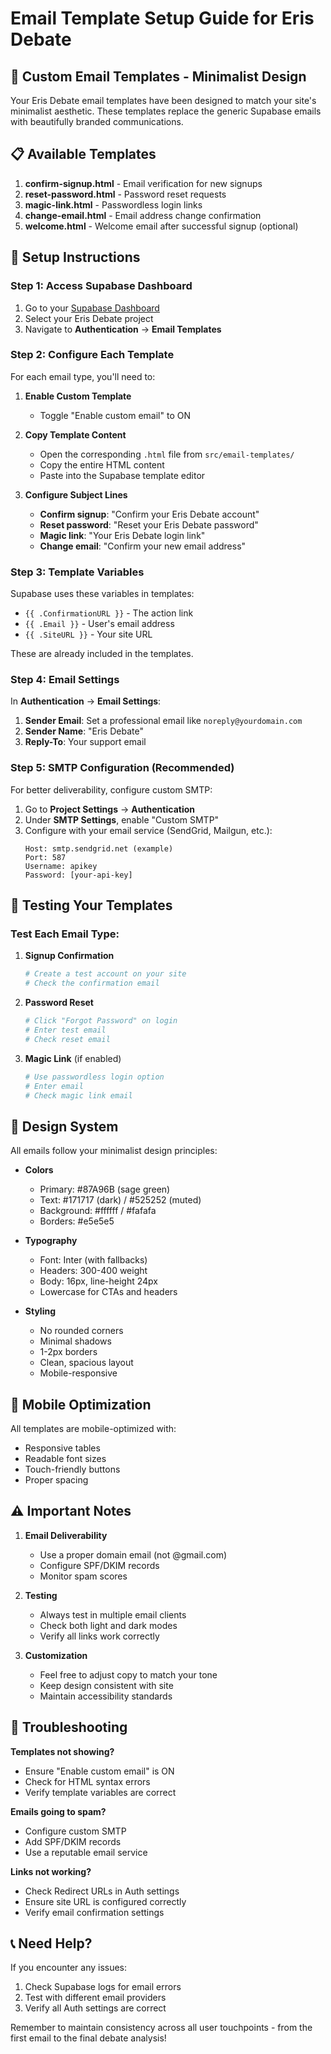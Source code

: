 # Email Template Setup Guide for Eris Debate

## 🎨 **Custom Email Templates - Minimalist Design**

Your Eris Debate email templates have been designed to match your site's minimalist aesthetic. These templates replace the generic Supabase emails with beautifully branded communications.

## 📋 **Available Templates**

1. **confirm-signup.html** - Email verification for new signups
2. **reset-password.html** - Password reset requests
3. **magic-link.html** - Passwordless login links
4. **change-email.html** - Email address change confirmation
5. **welcome.html** - Welcome email after successful signup (optional)

## 🚀 **Setup Instructions**

### **Step 1: Access Supabase Dashboard**

1. Go to your [Supabase Dashboard](https://app.supabase.com)
2. Select your Eris Debate project
3. Navigate to **Authentication** → **Email Templates**

### **Step 2: Configure Each Template**

For each email type, you'll need to:

1. **Enable Custom Template**
   - Toggle "Enable custom email" to ON
   
2. **Copy Template Content**
   - Open the corresponding `.html` file from `src/email-templates/`
   - Copy the entire HTML content
   - Paste into the Supabase template editor

3. **Configure Subject Lines**
   - **Confirm signup**: "Confirm your Eris Debate account"
   - **Reset password**: "Reset your Eris Debate password"
   - **Magic link**: "Your Eris Debate login link"
   - **Change email**: "Confirm your new email address"

### **Step 3: Template Variables**

Supabase uses these variables in templates:
- `{{ .ConfirmationURL }}` - The action link
- `{{ .Email }}` - User's email address
- `{{ .SiteURL }}` - Your site URL

These are already included in the templates.

### **Step 4: Email Settings**

In **Authentication** → **Email Settings**:

1. **Sender Email**: Set a professional email like `noreply@yourdomain.com`
2. **Sender Name**: "Eris Debate"
3. **Reply-To**: Your support email

### **Step 5: SMTP Configuration (Recommended)**

For better deliverability, configure custom SMTP:

1. Go to **Project Settings** → **Authentication**
2. Under **SMTP Settings**, enable "Custom SMTP"
3. Configure with your email service (SendGrid, Mailgun, etc.):
   ```
   Host: smtp.sendgrid.net (example)
   Port: 587
   Username: apikey
   Password: [your-api-key]
   ```

## 🧪 **Testing Your Templates**

### **Test Each Email Type:**

1. **Signup Confirmation**
   ```bash
   # Create a test account on your site
   # Check the confirmation email
   ```

2. **Password Reset**
   ```bash
   # Click "Forgot Password" on login
   # Enter test email
   # Check reset email
   ```

3. **Magic Link** (if enabled)
   ```bash
   # Use passwordless login option
   # Enter email
   # Check magic link email
   ```

## 🎨 **Design System**

All emails follow your minimalist design principles:

- **Colors**
  - Primary: #87A96B (sage green)
  - Text: #171717 (dark) / #525252 (muted)
  - Background: #ffffff / #fafafa
  - Borders: #e5e5e5

- **Typography**
  - Font: Inter (with fallbacks)
  - Headers: 300-400 weight
  - Body: 16px, line-height 24px
  - Lowercase for CTAs and headers

- **Styling**
  - No rounded corners
  - Minimal shadows
  - 1-2px borders
  - Clean, spacious layout
  - Mobile-responsive

## 📱 **Mobile Optimization**

All templates are mobile-optimized with:
- Responsive tables
- Readable font sizes
- Touch-friendly buttons
- Proper spacing

## ⚠️ **Important Notes**

1. **Email Deliverability**
   - Use a proper domain email (not @gmail.com)
   - Configure SPF/DKIM records
   - Monitor spam scores

2. **Testing**
   - Always test in multiple email clients
   - Check both light and dark modes
   - Verify all links work correctly

3. **Customization**
   - Feel free to adjust copy to match your tone
   - Keep design consistent with site
   - Maintain accessibility standards

## 🔧 **Troubleshooting**

**Templates not showing?**
- Ensure "Enable custom email" is ON
- Check for HTML syntax errors
- Verify template variables are correct

**Emails going to spam?**
- Configure custom SMTP
- Add SPF/DKIM records
- Use a reputable email service

**Links not working?**
- Check Redirect URLs in Auth settings
- Ensure site URL is configured correctly
- Verify email confirmation settings

## 📞 **Need Help?**

If you encounter any issues:
1. Check Supabase logs for email errors
2. Test with different email providers
3. Verify all Auth settings are correct

Remember to maintain consistency across all user touchpoints - from the first email to the final debate analysis!